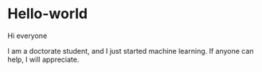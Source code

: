 # Hello-world

Hi everyone

I am a doctorate student, and I just started machine learning.
If anyone can help, I will appreciate.
